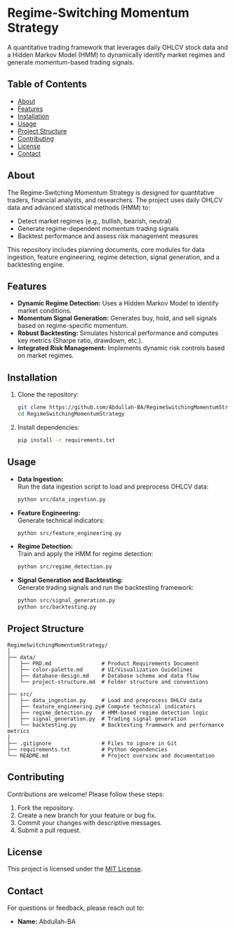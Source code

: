 # Regime-Switching Momentum Strategy 

A quantitative trading framework that leverages daily OHLCV stock data and a Hidden Markov Model (HMM) to dynamically identify market regimes and generate momentum-based trading signals.

## Table of Contents
- [About](#about)
- [Features](#features)
- [Installation](#installation)
- [Usage](#usage)
- [Project Structure](#project-structure)
- [Contributing](#contributing)
- [License](#license)
- [Contact](#contact)

## About

The Regime-Switching Momentum Strategy is designed for quantitative traders, financial analysts, and researchers. The project uses daily OHLCV data and advanced statistical methods (HMM) to:
- Detect market regimes (e.g., bullish, bearish, neutral)
- Generate regime-dependent momentum trading signals
- Backtest performance and assess risk management measures

This repository includes planning documents, core modules for data ingestion, feature engineering, regime detection, signal generation, and a backtesting engine.

## Features

- **Dynamic Regime Detection:** Uses a Hidden Markov Model to identify market conditions.
- **Momentum Signal Generation:** Generates buy, hold, and sell signals based on regime-specific momentum.
- **Robust Backtesting:** Simulates historical performance and computes key metrics (Sharpe ratio, drawdown, etc.).
- **Integrated Risk Management:** Implements dynamic risk controls based on market regimes.

## Installation

1. Clone the repository:
   ```bash
   git clone https://github.com/Abdullah-BA/RegimeSwitchingMomentumStrategy.git
   cd RegimeSwitchingMomentumStrategy
   ```

2. Install dependencies:
   ```bash
   pip install -r requirements.txt
   ```

## Usage

- **Data Ingestion:**  
  Run the data ingestion script to load and preprocess OHLCV data:
  ```bash
  python src/data_ingestion.py
  ```

- **Feature Engineering:**  
  Generate technical indicators:
  ```bash
  python src/feature_engineering.py
  ```

- **Regime Detection:**  
  Train and apply the HMM for regime detection:
  ```bash
  python src/regime_detection.py
  ```

- **Signal Generation and Backtesting:**  
  Generate trading signals and run the backtesting framework:
  ```bash
  python src/signal_generation.py
  python src/backtesting.py
  ```

## Project Structure

```
RegimeSwitchingMomentumStrategy/
│
├── data/
│   ├── PRD.md                # Product Requirements Document
│   ├── color-palette.md      # UI/Visualization Guidelines
│   ├── database-design.md    # Database schema and data flow
│   └── project-structure.md  # Folder structure and conventions
│
├── src/
│   ├── data_ingestion.py     # Load and preprocess OHLCV data
│   ├── feature_engineering.py# Compute technical indicators
│   ├── regime_detection.py   # HMM-based regime detection logic
│   ├── signal_generation.py  # Trading signal generation
│   └── backtesting.py        # Backtesting framework and performance metrics
│
├── .gitignore                # Files to ignore in Git
├── requirements.txt          # Python dependencies
└── README.md                 # Project overview and documentation
```

## Contributing

Contributions are welcome! Please follow these steps:
1. Fork the repository.
2. Create a new branch for your feature or bug fix.
3. Commit your changes with descriptive messages.
4. Submit a pull request.

## License

This project is licensed under the [MIT License](LICENSE).

## Contact

For questions or feedback, please reach out to:
- **Name:** Abdullah-BA